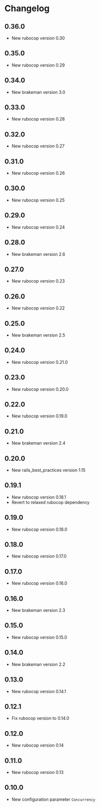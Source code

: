 # Changelog

## 0.36.0

* New rubocop version 0.30

## 0.35.0

* New rubocop version 0.29

## 0.34.0

* New brakeman version 3.0

## 0.33.0

* New rubocop version 0.28

## 0.32.0

* New rubocop version 0.27

## 0.31.0

* New rubocop version 0.26

## 0.30.0

* New rubocop version 0.25

## 0.29.0

* New rubocop version 0.24

## 0.28.0

* New brakeman version 2.6

## 0.27.0

* New rubocop version 0.23

## 0.26.0

* New rubocop version 0.22

## 0.25.0

* New brakeman version 2.5

## 0.24.0

* New rubocop version 0.21.0

## 0.23.0

* New rubocop version 0.20.0

## 0.22.0

* New rubocop version 0.19.0

## 0.21.0

* New brakeman version 2.4

## 0.20.0

* New rails_best_practices version 1.15

## 0.19.1

* New rubocop version 0.18.1
* Revert to relaxed rubocop dependency

## 0.19.0

* New rubocop version 0.18.0

## 0.18.0

* New rubocop version 0.17.0

## 0.17.0

* New rubocop version 0.16.0

## 0.16.0

* New brakeman version 2.3

## 0.15.0

* New rubocop version 0.15.0

## 0.14.0

* New brakeman version 2.2

## 0.13.0

* New rubocop version 0.14.1

## 0.12.1

* Fix rubocop version to 0.14.0

## 0.12.0

* New rubocop version 0.14

## 0.11.0

* New rubocop version 0.13

## 0.10.0

* New configuration parameter `Concurrency`
